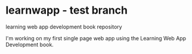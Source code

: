 learnwapp - test branch
=========

learning web app development book repository

I'm working on my first single page web app using the Learning Web App Development book.

